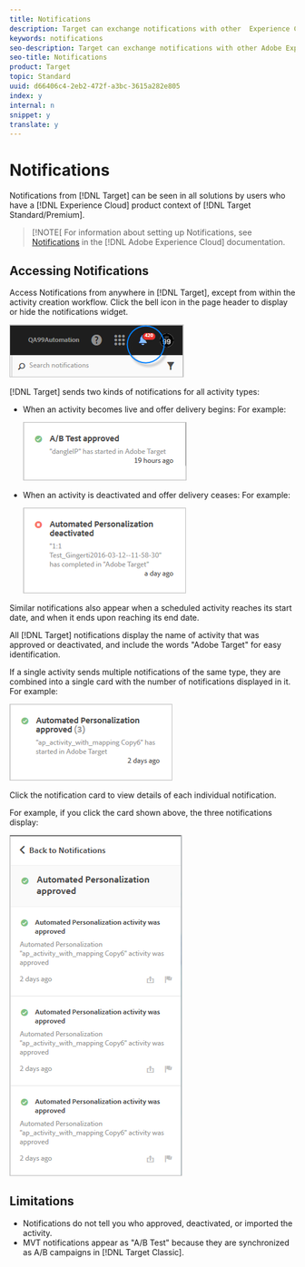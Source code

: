 ```yaml
---
title: Notifications
description: Target can exchange notifications with other  Experience Cloud solutions using Pulse.
keywords: notifications
seo-description: Target can exchange notifications with other Adobe Experience Cloud solutions using Adobe Pulse.
seo-title: Notifications
product: Target
topic: Standard
uuid: d66406c4-2eb2-472f-a3bc-3615a282e805
index: y
internal: n
snippet: y
translate: y
---
```


# Notifications

Notifications from [!DNL Target] can be seen in all solutions by users who have a [!DNL Experience Cloud] product context of [!DNL Target Standard/Premium]. 

>[!NOTE[
>For information about setting up Notifications, see [ Notifications](https://marketing.adobe.com/resources/help/en_US/mcloud/notifications.html) in the [!DNL Adobe Experience Cloud] documentation. 

## Accessing Notifications

Access Notifications from anywhere in [!DNL Target], except from within the activity creation workflow. Click the bell icon in the page header to display or hide the notifications widget. 

![](assets/notifications-shell.png) 

[!DNL  Target] sends two kinds of notifications for all activity types: 

* When an activity becomes live and offer delivery begins: For example: 

  ![](assets/notif_app.png) 

* When an activity is deactivated and offer delivery ceases: For example: 

  ![](assets/notif-deact.png) 



Similar notifications also appear when a scheduled activity reaches its start date, and when it ends upon reaching its end date. 

All [!DNL  Target] notifications display the name of activity that was approved or deactivated, and include the words "Adobe Target" for easy identification. 

If a single activity sends multiple notifications of the same type, they are combined into a single card with the number of notifications displayed in it. For example: 

![](assets/notif-multi.png) 

Click the notification card to view details of each individual notification. 

For example, if you click the card shown above, the three notifications display: 

![](assets/notif-multi-open.png) 

## Limitations


* Notifications do not tell you who approved, deactivated, or imported the activity.
* MVT notifications appear as "A/B Test" because they are synchronized as A/B campaigns in [!DNL  Target Classic].
